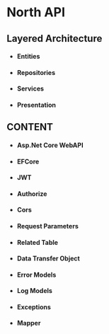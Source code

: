 # North API
## Layered Architecture 
- #### Entities 
- #### Repositories 
- #### Services 
- #### Presentation 

## CONTENT
- #### Asp.Net Core WebAPI
- #### EFCore 
- #### JWT 
- #### Authorize 
- #### Cors 
- #### Request Parameters 
- #### Related Table 
- #### Data Transfer Object
- #### Error Models 
- #### Log Models 
- #### Exceptions 
- #### Mapper 